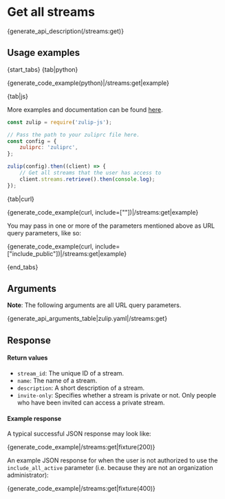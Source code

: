 # Get all streams

{generate_api_description(/streams:get)}

## Usage examples

{start_tabs}
{tab|python}

{generate_code_example(python)|/streams:get|example}

{tab|js}

More examples and documentation can be found [here](https://github.com/zulip/zulip-js).
```js
const zulip = require('zulip-js');

// Pass the path to your zuliprc file here.
const config = {
    zuliprc: 'zuliprc',
};

zulip(config).then((client) => {
    // Get all streams that the user has access to
    client.streams.retrieve().then(console.log);
});

```

{tab|curl}

{generate_code_example(curl, include=[""])|/streams:get|example}

You may pass in one or more of the parameters mentioned above
as URL query parameters, like so:

{generate_code_example(curl, include=["include_public"])|/streams:get|example}

{end_tabs}

## Arguments

**Note**: The following arguments are all URL query parameters.

{generate_api_arguments_table|zulip.yaml|/streams:get}

## Response

#### Return values

* `stream_id`: The unique ID of a stream.
* `name`: The name of a stream.
* `description`: A short description of a stream.
* `invite-only`: Specifies whether a stream is private or not.
  Only people who have been invited can access a private stream.

#### Example response

A typical successful JSON response may look like:

{generate_code_example|/streams:get|fixture(200)}

An example JSON response for when the user is not authorized to use the
`include_all_active` parameter (i.e. because they are not an organization
administrator):

{generate_code_example|/streams:get|fixture(400)}
